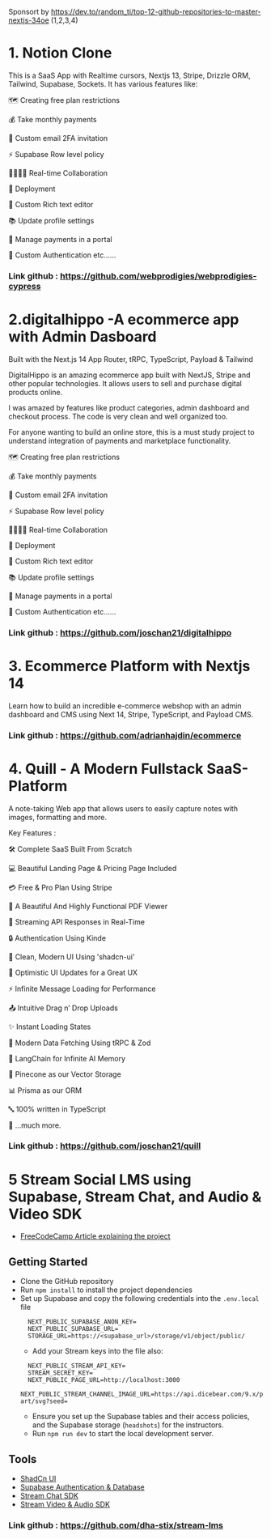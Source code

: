 Sponsort by https://dev.to/random_ti/top-12-github-repositories-to-master-nextjs-34oe (1,2,3,4)
# 1. Notion Clone
This is a SaaS App with Realtime cursors, Nextjs 13, Stripe, Drizzle ORM, Tailwind, Supabase, Sockets. It has various features like:

🗺️ Creating free plan restrictions

💰 Take monthly payments

📧 Custom email 2FA invitation

⚡️ Supabase Row level policy

👨‍👨‍👧‍👦 Real-time Collaboration

👾 Deployment

🤑 Custom Rich text editor

📚 Update profile settings

📍 Manage payments in a portal

🔐 Custom Authentication
etc......

### Link github : https://github.com/webprodigies/webprodigies-cypress


# 2.digitalhippo -A ecommerce app with Admin Dasboard
Built with the Next.js 14 App Router, tRPC, TypeScript, Payload & Tailwind

DigitalHippo is an amazing ecommerce app built with NextJS, Stripe and other popular technologies. It allows users to sell and purchase digital products online.

I was amazed by features like product categories, admin dashboard and checkout process. The code is very clean and well organized too.

For anyone wanting to build an online store, this is a must study project to understand integration of payments and marketplace functionality.

🗺️ Creating free plan restrictions

💰 Take monthly payments

📧 Custom email 2FA invitation

⚡️ Supabase Row level policy

👨‍👨‍👧‍👦 Real-time Collaboration

👾 Deployment

🤑 Custom Rich text editor

📚 Update profile settings

📍 Manage payments in a portal

🔐 Custom Authentication
etc......

### Link github : https://github.com/joschan21/digitalhippo

# 3. Ecommerce Platform with Nextjs 14

Learn how to build an incredible e-commerce webshop with an admin dashboard and CMS using Next 14, Stripe, TypeScript, and Payload CMS.


### Link github : https://github.com/adrianhajdin/ecommerce

# 4. Quill - A Modern Fullstack SaaS-Platform

A note-taking Web app that allows users to easily capture notes with images, formatting and more.

Key Features :

🛠️ Complete SaaS Built From Scratch

💻 Beautiful Landing Page & Pricing Page Included

💳 Free & Pro Plan Using Stripe

📄 A Beautiful And Highly Functional PDF Viewer

🔄 Streaming API Responses in Real-Time

🔒 Authentication Using Kinde

🎨 Clean, Modern UI Using 'shadcn-ui'

🚀 Optimistic UI Updates for a Great UX

⚡ Infinite Message Loading for Performance

📤 Intuitive Drag n’ Drop Uploads

✨ Instant Loading States

🔧 Modern Data Fetching Using tRPC & Zod

🧠 LangChain for Infinite AI Memory

🌲 Pinecone as our Vector Storage

📊 Prisma as our ORM

🔤 100% written in TypeScript

🎁 ...much more.

### Link github : https://github.com/joschan21/quill

# 5 Stream Social LMS using Supabase, Stream Chat, and Audio & Video SDK 

- [FreeCodeCamp Article explaining the project](https://www.freecodecamp.org/news/how-to-build-a-social-learning-platform-using-nextjs-stream-and-supabase/)

## Getting Started
- Clone the GitHub repository
- Run `npm install` to install the project dependencies
- Set up Supabase and copy the following credentials into the `.env.local` file
  ```env
    NEXT_PUBLIC_SUPABASE_ANON_KEY=
    NEXT_PUBLIC_SUPABASE_URL=
    STORAGE_URL=https://<supabase_url>/storage/v1/object/public/
  ```
  - Add your Stream keys into the file also:
  ```env
    NEXT_PUBLIC_STREAM_API_KEY=
    STREAM_SECRET_KEY=
    NEXT_PUBLIC_PAGE_URL=http://localhost:3000
    NEXT_PUBLIC_STREAM_CHANNEL_IMAGE_URL=https://api.dicebear.com/9.x/pixel-art/svg?seed=
  ```
  - Ensure you set up the Supabase tables and their access policies, and the Supabase storage (`headshots`) for the instructors.
  - Run `npm run dev` to start the local development server.

## Tools
- [ShadCn UI](https://ui.shadcn.com/docs/installation)
- [Supabase Authentication & Database](https://supabase.com/docs/guides/auth/server-side/nextjs)
- [Stream Chat SDK](https://getstream.io/chat/docs/sdk/react/)
- [Stream Video & Audio SDK](https://getstream.io/video/docs/react/)

### Link github : https://github.com/dha-stix/stream-lms












